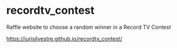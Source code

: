 # recordtv_contest

Raffle website to choose a random winner in a Record TV Contest

https://iurisilvestre.github.io/recordtv_contest/
